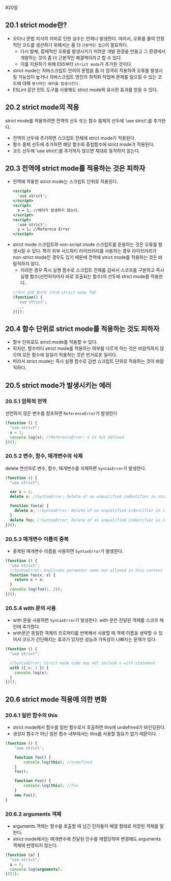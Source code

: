 #20장

## 20.1 strict mode란?

- 오타나 문법 지식의 미비로 인한 실수는 언제나 발생한다. 따라서, 오류를 줄여 안정적인 코드를 생산하기 위해서는 좀 더 `근본적인 접근`이 필요하다.
  - 다시 말해, 잠재적인 오류를 발생시키기 어려운 개발 환경을 만들고 그 환경에서 개발하는 것이 좀 더 근본적인 해결책이라고 할 수 있다.
  - 이를 지원하기 위해 ES5부터 `strict mode`가 추가된 것이다.
- strict mode는 자바스크립트 언어의 문법을 좀 더 엄격히 적용하여 오류를 발생시킬 가능성이 높거나 자바스크립트 엔진의 최적화 작업에 문제를 일으킬 수 있는 코드에 대해 `명시적인 에러를 발생시킨다.`
- ESLint 같은 린트 도구를 사용해도 strict mode와 유사한 효과를 얻을 수 있다.

## 20.2 strict mode의 적용

strict mode를 적용하려면 전역의 선두 또는 함수 몸체의 선두에 ‘use strict’;를 추가한다.

- 전역의 선두에 추가하면 스크립트 전체에 strict mode가 적용된다.
- 함수 몸체 선두에 추가하면 해당 함수와 중첩함수에 strict mode가 적용된다.
- 코드 선두에 ‘use strict’;를 추가하지 않으면 제대로 동작하지 않는다.

## 20.3 전역에 strict mode를 적용하는 것은 피하자

- 전역에 적용한 strict mode는 스크립트 단위로 적용된다.
  ```jsx
  <script>
  	'use strict';
  </script>
  <script>
  	x = 1; //에러가 발생하지 않는다.
  </script>
  <script>
  	'use strict';
  	y = 1; //Refernce Error
  </script>

  ```
- strict mode 스크립트와 non-script mode 스크립트를 혼용하는 것은 오류를 발생시킬 수 있다. 특히 외부 서드파티 라이브러리를 사용하는 경우 라이브러리가 non-strict mode인 경우도 있기 때문에 전역에 strict mode를 적용하는 것은 바람직하지 않다.
  - 이러한 경우 즉시 실행 함수로 스크립트 전체를 감싸서 스코프를 구분하고 즉시 실행 함수(선언하자마자 바로 호출되는 함수)의 선두에 strict mode를 적용한다.
  ```jsx
  //즉시 실행 함수의 선두에 strict mode 적용
  (function() {
  	'use strict';
  	...
  }());
  ```

## 20.4 함수 단위로 strict mode를 적용하는 것도 피하자

- 함수 단위로도 strict mode를 적용할 수 있다.
- 하지만, 함수마다 strict mode를 적용하는 여부를 다르게 하는 것은 바람직하지 않으며 모든 함수에 일일이 적용하는 것은 번거로운 일이다.
- 따라서 strict mode는 즉시 실행 함수로 감싼 스크립트 단위로 적용하는 것이 바람직하다.

## 20.5 strict mode가 발생시키는 에러

### 20.5.1 암묵적 전역

선언하지 않은 변수를 참조하면 `ReferenceError`가 발생한다

```jsx
(function () {
  "use strict";
  x = 1;
  console.log(x); //ReferenceError: x is not defined
})();
```

### 20.5.2 변수, 함수, 매개변수의 삭제

delete 연산자로 변수, 함수, 매개변수를 삭제하면 `SyntaxError`가 발생한다.

```jsx
(function () {
  "use strict";

  var x = 1;
  delete x; //SyntaxError: Delete of an unqualified indentifier in strict mode.

  function foo(a) {
    delete a; //SyntaxError: Delete of an unqualified indentifier in strict mode.
  }
  delete foo; //SyntaxError: Delete of an unqualified indentifier in strict mode.
})();
```

### 20.5.3 매개변수 이름의 중복

- 중복된 매개변수 이름을 사용하면 `SyntaxError`가 발생한다.

```jsx
(function () {
  "use strict";
  //SyntaxError: Duplicate parameter name not allowed in this context
  function foo(x, x) {
    return x + x;
  }
  console.log(foo(1, 2));
})();
```

### 20.5.4 with 문의 사용

- with 문을 사용하면 `SyntaxError`가 발생한다. with 문은 전달된 객체를 스코프 체인에 추가한다.
- with문은 동일한 객체의 프로퍼티를 반복해서 사용할 때 객체 이름을 생략할 수 있어서 코드가 간단해지는 효과가 있지만 성능과 가독성이 나빠지는 문제가 있다.

```jsx
(function () {
  "use strict";

  //SyntaxError: Strict mode code may not include a with statement
  with ({ x: 1 }) {
    console.log(x);
  }
})();
```

## 20.6 strict mode 적용에 의한 변화

### 20.6.1 일반 함수의 this

- strict mode에서 함수를 일반 함수로서 호출하면 this에 undefined가 바인딩된다.
- 생성자 함수가 아닌 일반 함수 내부에서는 this를 사용할 필요가 없기 때문이다.

```jsx
(function () {
	'use strict';

	function foo() {
		console.log(this); //undefined
	}
	foo();

	function Foo() {
		console.log(this); //Foo
	}
	new Foo();
}
```

### 20.6.2 arguments 객체

- arguments 객체는 함수를 호출할 때 넘긴 인자들이 배열 형태로 저장된 객체를 말한다.
- strict mode에서는 매개변수에 전달된 인수를 재할당하여 변경해도 arguments 객체에 반영되지 않는다.

```jsx
(function (a) {
  "use strict";
  a = 2;
  console.log(arguments);
})(1);
```
